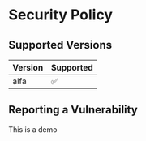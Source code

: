 # Security Policy

## Supported Versions

| Version | Supported          |
| ------- | ------------------ |
| alfa  | :white_check_mark: |


## Reporting a Vulnerability

This is a demo
